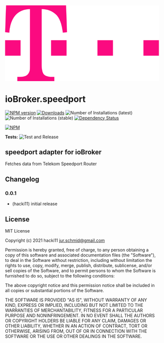 ![Logo](admin/speedport.png)
# ioBroker.speedport

[![NPM version](https://img.shields.io/npm/v/iobroker.speedport.svg)](https://www.npmjs.com/package/iobroker.speedport)
[![Downloads](https://img.shields.io/npm/dm/iobroker.speedport.svg)](https://www.npmjs.com/package/iobroker.speedport)
![Number of Installations (latest)](https://iobroker.live/badges/speedport-installed.svg)
![Number of Installations (stable)](https://iobroker.live/badges/speedport-stable.svg)
[![Dependency Status](https://img.shields.io/david/hacki11/iobroker.speedport.svg)](https://david-dm.org/hacki11/iobroker.speedport)

[![NPM](https://nodei.co/npm/iobroker.speedport.png?downloads=true)](https://nodei.co/npm/iobroker.speedport/)

**Tests:** ![Test and Release](https://github.com/hacki11/ioBroker.speedport/workflows/Test%20and%20Release/badge.svg)

## speedport adapter for ioBroker

Fetches data from Telekom Speedport Router

## Changelog

### 0.0.1
* (hacki11) initial release

## License
MIT License

Copyright (c) 2021 hacki11 <jur.schmid@gmail.com>

Permission is hereby granted, free of charge, to any person obtaining a copy
of this software and associated documentation files (the "Software"), to deal
in the Software without restriction, including without limitation the rights
to use, copy, modify, merge, publish, distribute, sublicense, and/or sell
copies of the Software, and to permit persons to whom the Software is
furnished to do so, subject to the following conditions:

The above copyright notice and this permission notice shall be included in all
copies or substantial portions of the Software.

THE SOFTWARE IS PROVIDED "AS IS", WITHOUT WARRANTY OF ANY KIND, EXPRESS OR
IMPLIED, INCLUDING BUT NOT LIMITED TO THE WARRANTIES OF MERCHANTABILITY,
FITNESS FOR A PARTICULAR PURPOSE AND NONINFRINGEMENT. IN NO EVENT SHALL THE
AUTHORS OR COPYRIGHT HOLDERS BE LIABLE FOR ANY CLAIM, DAMAGES OR OTHER
LIABILITY, WHETHER IN AN ACTION OF CONTRACT, TORT OR OTHERWISE, ARISING FROM,
OUT OF OR IN CONNECTION WITH THE SOFTWARE OR THE USE OR OTHER DEALINGS IN THE
SOFTWARE.